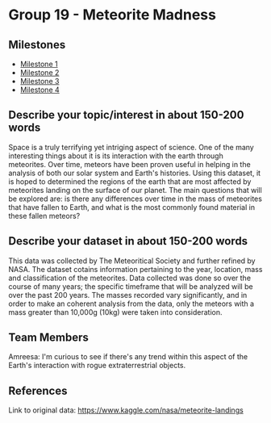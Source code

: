 # Group 19 - Meteorite Madness

## Milestones

- [Milestone 1](<https://github.com/data301-2021-summer2/project-group19-project/blob/main/analysis/person1/LoadingData.ipynb>)
- [Milestone 2](<https://github.com/data301-2021-summer2/project-group19-project/blob/main/analysis/person1/milestone2.ipynb>)
- [Milestone 3](<https://github.com/data301-2021-summer2/project-group19-project/tree/main/data/processed>)
- [Milestone 4](<https://github.com/data301-2021-summer2/project-group19-project/tree/main/presentation>)

## Describe your topic/interest in about 150-200 words

Space is a truly terrifying yet intriging aspect of science. One of the many interesting things about it is its interaction with the earth through meteorites. Over time, meteors have been proven useful in helping in the analysis of both our solar system and Earth's histories. Using this dataset, it is hoped to determined the regions of the earth that are most affected by meteorites landing on the surface of our planet. The main questions that will be explored are: is there any differences over time in the mass of meteorites that have fallen to Earth, and what is the most commonly found material in these fallen meteors?

## Describe your dataset in about 150-200 words

This data was collected by The Meteoritical Society and further refined by NASA. The dataset cotains information pertaining to the year, location, mass and classification of the meteorites. Data collected was done so over the course of many years; the specific timeframe that will be analyzed will be over the past 200 years. The masses recorded vary significantly, and in order to make an coherent analysis from the data, only the meteors with a mass greater than 10,000g (10kg) were taken into consideration. 


## Team Members

Amreesa: I'm curious to see if there's any trend within this aspect of the Earth's interaction with rogue extraterrestrial objects. 


## References

Link to original data: https://www.kaggle.com/nasa/meteorite-landings
